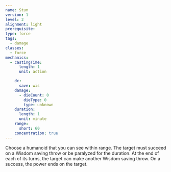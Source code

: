 ```yaml
---
name: Stun
version: 1
level: 2
alignment: light
prerequisite: 
type: force
tags:
  - damage
classes:
  - force
mechanics:
  - castingTime:
      length: 1
      unit: action

    dc:
      save: wis
    damage:
      - dieCount: 0
        dieType: 0
        type: unknown
    duration:
      length: 1
      unit: minute
    range:
      short: 60
    concentration: true
---
```

Choose a humanoid that you can see within range. The target must succeed on a Wisdom saving throw or be paralyzed for the duration. At the end of each of its turns, the target can make another Wisdom saving throw. On a success, the power ends on the target.
    
